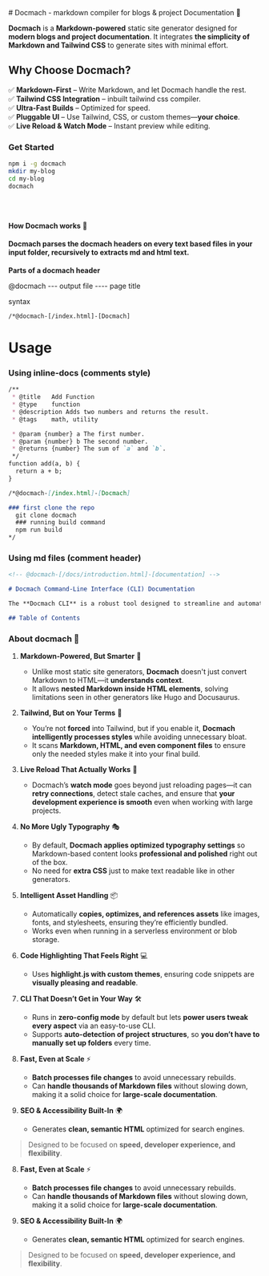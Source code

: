<docmach type="fragment" file="fragments/head.html" params="title: introduction" />
<docmach type="fragment" file="fragments/doc-sidebar.html"   />
# Docmach - markdown compiler for blogs & project Documentation 🚀  

**Docmach** is a  **Markdown-powered** static site generator designed for **modern blogs and project documentation**. It integrates **the simplicity of Markdown and Tailwind CSS** to generate sites with minimal effort.  

## **Why Choose Docmach?**  

✅ **Markdown-First** – Write Markdown, and let Docmach handle the rest.  
✅ **Tailwind CSS Integration** – inbuilt tailwind css compiler. <br>
✅ **Ultra-Fast Builds** – Optimized for speed.  
✅ **Pluggable UI** – Use Tailwind, CSS, or custom themes—**your choice**.  
✅ **Live Reload & Watch Mode** – Instant preview while editing.
 
### **Get Started**    

```sh
npm i -g docmach
mkdir my-blog
cd my-blog
docmach
```
<br>
<br> 

**How Docmach works** 🚀

#### Docmach parses the docmach headers on every text based files in your input folder, recursively to extracts md and html text.

**Parts of  a docmach header**

@docmach --- output file ---- page title

 syntax
 ```
/*@docmach-[/index.html]-[Docmach]
```

# Usage

### Using inline-docs (comments style)

```markdown
/**
 * @title   Add Function
 * @type    function
 * @description Adds two numbers and returns the result.
 * @tags    math, utility

 * @param {number} a The first number.
 * @param {number} b The second number.
 * @returns {number} The sum of `a` and `b`.
 */
function add(a, b) {
  return a + b;
}

```

```markdown
/*@docmach-[/index.html]-[Docmach]

### first clone the repo
  git clone docmach
  ### running build command
  npm run build
*/
```


### Using md files (comment header)

```markdown
<!-- @docmach-[/docs/introduction.html]-[documentation] -->

# Docmach Command-Line Interface (CLI) Documentation

The **Docmach CLI** is a robust tool designed to streamline and automate tasks associated with the Docmach application suite. This document details its installation, usage, available commands, and developer guidelines.

## Table of Contents
```

### **About docmach 🚀**  

1. **Markdown-Powered, But Smarter** 📝  
   - Unlike most static site generators, **Docmach** doesn't just convert Markdown to HTML—it **understands context**.  
   - It allows **nested Markdown inside HTML elements**, solving limitations seen in other generators like Hugo and Docusaurus.  

2. **Tailwind, But on Your Terms** 🎨  
   - You’re not **forced** into Tailwind, but if you enable it, **Docmach intelligently processes styles** while avoiding unnecessary bloat.  
   - It scans **Markdown, HTML, and even component files** to ensure only the needed styles make it into your final build.  

3. **Live Reload That Actually Works** 🔄  
   - Docmach’s **watch mode** goes beyond just reloading pages—it can **retry connections**, detect stale caches, and ensure that **your development experience is smooth** even when working with large projects.  

4. **No More Ugly Typography** 🎭  
   - By default, **Docmach applies optimized typography settings** so Markdown-based content looks **professional and polished** right out of the box.  
   - No need for **extra CSS** just to make text readable like in other generators.  

5. **Intelligent Asset Handling** 📦  
   - Automatically **copies, optimizes, and references assets** like images, fonts, and stylesheets, ensuring they’re efficiently bundled.  
   - Works even when running in a serverless environment or blob storage.  

6. **Code Highlighting That Feels Right** 💻  
   - Uses **highlight.js with custom themes**, ensuring code snippets are **visually pleasing and readable**.  

7. **CLI That Doesn’t Get in Your Way** 🛠️  
   - Runs in **zero-config mode** by default but lets **power users tweak every aspect** via an easy-to-use CLI.  
   - Supports **auto-detection of project structures**, so **you don’t have to manually set up folders** every time.  

8. **Fast, Even at Scale** ⚡  
   - **Batch processes file changes** to avoid unnecessary rebuilds.  
   - Can **handle thousands of Markdown files** without slowing down, making it a solid choice for **large-scale documentation**.  

9. **SEO & Accessibility Built-In** 🌍  
   - Generates **clean, semantic HTML** optimized for search engines.  

> Designed to be focused on **speed, developer experience, and flexibility**.  
 
 

8. **Fast, Even at Scale** ⚡  
   - **Batch processes file changes** to avoid unnecessary rebuilds.  
   - Can **handle thousands of Markdown files** without slowing down, making it a solid choice for **large-scale documentation**.  

9. **SEO & Accessibility Built-In** 🌍  
   - Generates **clean, semantic HTML** optimized for search engines.  

> Designed to be focused on **speed, developer experience, and flexibility**.  

<docmach type="function" file="fragments/doc-nav.js" 
params="prev: {link: /, text: Get stated }; next: {link: /docs/quickstart.html, text: Quickstart };" 
/> 
<docmach type="fragment" file="fragments/doc-sidebar-end.html"   />
<docmach type="fragment" file="fragments/footer.html" />
